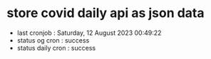 # store covid daily api as json data

- last cronjob : Saturday, 12 August 2023 00:49:22
- status og cron : success
- status daily cron : success
      
      